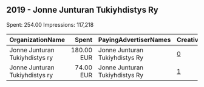 ## 2019 - Jonne Junturan Tukiyhdistys Ry 
Spent: 254.00
Impressions: 117,218

|OrganizationName|Spent|PayingAdvertiserNames|CreativeUrls|Impressions|Genders|AgeBrackets|CountryCodes|BillingAddresses|CandidateBallotInformation|
|:---|---:|:---|:---|---:|:---|:---|:---|:---|:---|
|Jonne Junturan Tukiyhdistys ry|180.00 EUR|Jonne Junturan Tukiyhdistys Ry|[0](https://www.snap.com/political-ads/asset/86ccb036a63cc1c04daca3ec31a8a6f21c56a34287f5b288ea74239f4fe6fd4d?mediaType=mp4)|83,446||18+|finland|FI||
|Jonne Junturan Tukiyhdistys ry|74.00 EUR|Jonne Junturan Tukiyhdistys Ry|[1](https://www.snap.com/political-ads/asset/df7bfa44e4beda45c027742d0e511b6468d62037c58472b2be327cec4bb285dc?mediaType=mp4)|33,772||18+|finland|FI||
